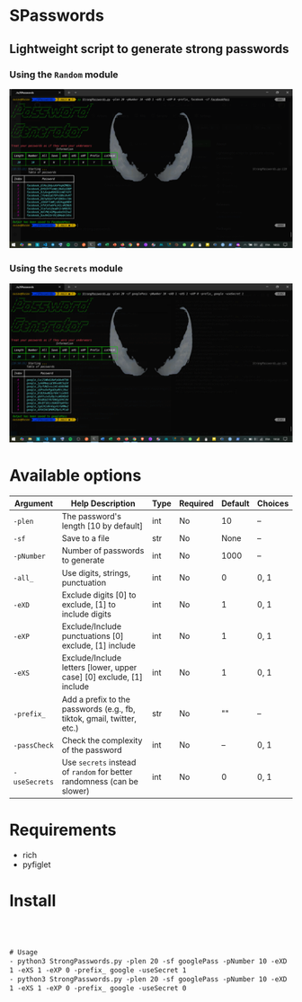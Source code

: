# SPasswords
## Lightweight script to generate strong passwords

### Using the `Random` module  

![image alt](https://github.com/ousax/SPasswords/blob/a168df1d431a92da0b772223f9ab097047f568b2/passgg.png)

### Using the `Secrets` module

![image alt](https://github.com/ousax/SPasswords/blob/52754040aa987f18b567995476d9ec9ba9434842/passSecrets.png)

# Available options  

| Argument      | Help Description                                                                 | Type   | Required | Default | Choices     |
|---------------|----------------------------------------------------------------------------------|--------|----------|---------|-------------|
| `-plen`       | The password's length [10 by default]                                            | int    | No       | 10      | –           |
| `-sf`         | Save to a file                                                                   | str    | No       | None    | –           |
| `-pNumber`    | Number of passwords to generate                                                  | int    | No       | 1000    | –           |
| `-all_`       | Use digits, strings, punctuation                                                 | int    | No       | 0       | 0, 1        |
| `-eXD`        | Exclude digits [0] to exclude, [1] to include digits                             | int    | No       | 1       | 0, 1        |
| `-eXP`        | Exclude/Include punctuations [0] exclude, [1] include                            | int    | No       | 1       | 0, 1        |
| `-eXS`        | Exclude/Include letters [lower, upper case] [0] exclude, [1] include             | int    | No       | 1       | 0, 1        |
| `-prefix_`    | Add a prefix to the passwords (e.g., fb, tiktok, gmail, twitter, etc.)           | str    | No       | ""      | –           |
| `-passCheck`  | Check the complexity of the password                                             | int    | No       | –       | 0, 1        |
| `-useSecrets` | Use `secrets` instead of `random` for better randomness (can be slower)          | int    | No       | 0       | 0, 1        |


# Requirements 
- rich
- pyfiglet

# Install

```git clone https://github.com/ousax/SPasswords.git; SPassword;



# Usage 
- python3 StrongPasswords.py -plen 20 -sf googlePass -pNumber 10 -eXD 1 -eXS 1 -eXP 0 -prefix_ google -useSecret 1
- python3 StrongPasswords.py -plen 20 -sf googlePass -pNumber 10 -eXD 1 -eXS 1 -eXP 0 -prefix_ google -useSecret 0    
